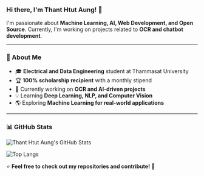 ### Hi there, I'm Thant Htut Aung! 👋

I'm passionate about **Machine Learning, AI, Web Development, and Open Source**. 
Currently, I'm working on projects related to **OCR and chatbot development**.

---

### 🚀 About Me
- 🎓 **Electrical and Data Engineering** student at Thammasat University
- 🏆 **100% scholarship recipient** with a monthly stipend
- 🤖 Currently working on **OCR and AI-driven projects**
- 💡 Learning **Deep Learning, NLP, and Computer Vision**
- 🌎 Exploring **Machine Learning for real-world applications**

---

### 📊 GitHub Stats
![Thant Htut Aung's GitHub Stats](https://github-readme-stats.vercel.app/api?username=HenryHtut&show_icons=true&theme=tokyonight)

![Top Langs](https://github-readme-stats.vercel.app/api/top-langs/?username=HenryHtut&layout=compact&theme=tokyonight)


⭐️ **Feel free to check out my repositories and contribute!** 🚀
